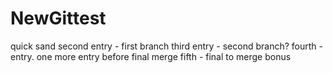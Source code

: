# NewGittest
quick sand
second entry - first branch
third entry - second branch?
fourth - entry. one more entry before final merge
fifth - final to merge
bonus
